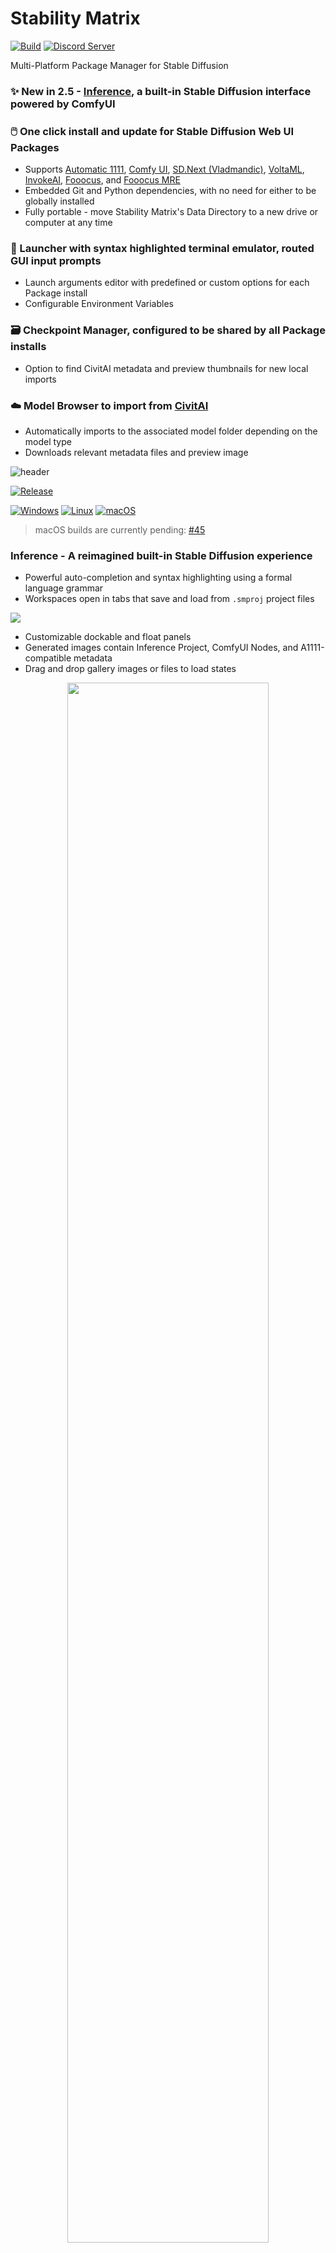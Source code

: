 # Stability Matrix

[![Build](https://github.com/LykosAI/StabilityMatrix/actions/workflows/build.yml/badge.svg)](https://github.com/LykosAI/StabilityMatrix/actions/workflows/build.yml)
[![Discord Server](https://img.shields.io/discord/1115555685476868168?logo=discord&logoColor=white&label=Discord%20Server)](https://discord.com/invite/TUrgfECxHz)

[release]: https://github.com/LykosAI/StabilityMatrix/releases/latest
[download-win-x64]: https://github.com/LykosAI/StabilityMatrix/releases/latest/download/StabilityMatrix-win-x64.zip
[download-linux-x64]: https://github.com/LykosAI/StabilityMatrix/releases/latest/download/StabilityMatrix-linux-x64.zip
[download-macos]: https://github.com/LykosAI/StabilityMatrix/issues/45 

[auto1111]: https://github.com/AUTOMATIC1111/stable-diffusion-webui
[comfy]: https://github.com/comfyanonymous/ComfyUI
[sdnext]: https://github.com/vladmandic/automatic
[voltaml]: https://github.com/VoltaML/voltaML-fast-stable-diffusion
[invokeai]: https://github.com/invoke-ai/InvokeAI
[fooocus]: https://github.com/lllyasviel/Fooocus
[fooocus-mre]: https://github.com/MoonRide303/Fooocus-MRE

[civitai]: https://civitai.com/

Multi-Platform Package Manager for Stable Diffusion

### ✨ New in 2.5 - [Inference](#inference), a built-in Stable Diffusion interface powered by ComfyUI

### 🖱️ One click install and update for Stable Diffusion Web UI Packages
- Supports [Automatic 1111][auto1111], [Comfy UI][comfy], [SD.Next (Vladmandic)][sdnext], [VoltaML][voltaml], [InvokeAI][invokeai], [Fooocus][fooocus], and [Fooocus MRE][fooocus-mre]
- Embedded Git and Python dependencies, with no need for either to be globally installed
- Fully portable - move Stability Matrix's Data Directory to a new drive or computer at any time

### 🚀 Launcher with syntax highlighted terminal emulator, routed GUI input prompts
- Launch arguments editor with predefined or custom options for each Package install
- Configurable Environment Variables

### 🗃️ Checkpoint Manager, configured to be shared by all Package installs
- Option to find CivitAI metadata and preview thumbnails for new local imports

### ☁️ Model Browser to import from [CivitAI][civitai]
- Automatically imports to the associated model folder depending on the model type
- Downloads relevant metadata files and preview image

![header](https://cdn.lykos.ai/static/sm-banner-rounded.webp)

[![Release](https://img.shields.io/github/v/release/LykosAI/StabilityMatrix?label=Latest%20Release&link=https%3A%2F%2Fgithub.com%2FLykosAI%2FStabilityMatrix%2Freleases%2Flatest)][release]

[![Windows](https://img.shields.io/badge/Windows-%230079d5.svg?style=for-the-badge&logo=Windows%2011&logoColor=white)][download-win-x64]
[![Linux](https://img.shields.io/badge/Linux-FCC624?style=for-the-badge&logo=linux&logoColor=black)][download-linux-x64]
[![macOS](https://img.shields.io/badge/mac%20os%20%28apple%20silicon%29-000000?style=for-the-badge&logo=macos&logoColor=F0F0F0)][download-macos]

> macOS builds are currently pending: [#45][download-macos]

### Inference - A reimagined built-in Stable Diffusion experience
- Powerful auto-completion and syntax highlighting using a formal language grammar
- Workspaces open in tabs that save and load from `.smproj` project files

![](https://cdn.lykos.ai/static/sm-banner-inference-rounded.webp)

- Customizable dockable and float panels
- Generated images contain Inference Project, ComfyUI Nodes, and A1111-compatible metadata
- Drag and drop gallery images or files to load states

<p align="center">
  <img style="width: 80%; height: 80%" src="https://cdn.lykos.ai/static/sc-inference-drag-load-2.gif" alt=""/>
</p>

### Searchable launch options
<p align="center">
  <img style="width: 80%; height: 80%" src="https://github.com/LykosAI/StabilityMatrix/assets/13956642/75456866-9d95-47c6-8c0a-fdc19443ee02" alt=""/>
</p>

### Model browser powered by [Civit AI][civitai]
- Downloads new models, automatically uses the appropriate shared model directory
- Pause and resume downloads, even after closing the app

<p align="center">
  <img style="width: 80%; height: 80%" src="https://github.com/LykosAI/StabilityMatrix/assets/13956642/30b9f610-6033-4307-8d92-7d72b93cd73e" alt=""/>
</p>

### Shared model directory for all your packages
- Import local models by simple drag and drop
- Option to automatically find CivitAI metadata and preview thumbnails for new local imports

<p align="center">
  <img style="width: 80%; height: 80%" src="https://github.com/LykosAI/StabilityMatrix/assets/13956642/d42d1c53-67a4-45a0-b009-21400d44e17e" alt=""/>
</p>

- Find connected metadata for existing models
<p align="center">
  <img style="width: 80%; height: 80%" src="https://cdn.lykos.ai/static/sc-checkpoints-find-connected.gif" alt=""/>
</p>

## Localization
Stability Matrix is now available in the following languages, thanks to our community contributors:
- 🇺🇸 English
- 🇯🇵 日本語 
  - kgmkm_mkgm
- 🇨🇳 中文（简体，繁体）
  - jimlovewine
- 🇮🇹 Italiano
  - Marco Capelli
- 🇫🇷 Français
  - eephyne
- 🇪🇸 Español
  - Carlos Baena 
  - Lautaroturina

If you would like to contribute a translation, please create an issue or contact us on Discord. Include an email where we'll send an invite to our [POEditor](https://poeditor.com/) project.

## License

This repository maintains the latest source code release for Stability Matrix, and is licensed under the [GNU Affero General Public License](https://www.gnu.org/licenses/agpl-3.0.en.html). Binaries and executable releases are licensed under the [End User License Agreement](https://lykos.ai/license).
